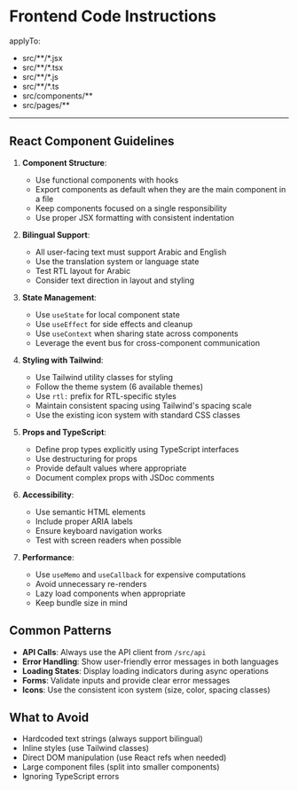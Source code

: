 # Frontend Code Instructions

applyTo:
  - src/**/*.jsx
  - src/**/*.tsx
  - src/**/*.js
  - src/**/*.ts
  - src/components/**
  - src/pages/**

---

## React Component Guidelines

1. **Component Structure**:
   - Use functional components with hooks
   - Export components as default when they are the main component in a file
   - Keep components focused on a single responsibility
   - Use proper JSX formatting with consistent indentation

2. **Bilingual Support**:
   - All user-facing text must support Arabic and English
   - Use the translation system or language state
   - Test RTL layout for Arabic
   - Consider text direction in layout and styling

3. **State Management**:
   - Use `useState` for local component state
   - Use `useEffect` for side effects and cleanup
   - Use `useContext` when sharing state across components
   - Leverage the event bus for cross-component communication

4. **Styling with Tailwind**:
   - Use Tailwind utility classes for styling
   - Follow the theme system (6 available themes)
   - Use `rtl:` prefix for RTL-specific styles
   - Maintain consistent spacing using Tailwind's spacing scale
   - Use the existing icon system with standard CSS classes

5. **Props and TypeScript**:
   - Define prop types explicitly using TypeScript interfaces
   - Use destructuring for props
   - Provide default values where appropriate
   - Document complex props with JSDoc comments

6. **Accessibility**:
   - Use semantic HTML elements
   - Include proper ARIA labels
   - Ensure keyboard navigation works
   - Test with screen readers when possible

7. **Performance**:
   - Use `useMemo` and `useCallback` for expensive computations
   - Avoid unnecessary re-renders
   - Lazy load components when appropriate
   - Keep bundle size in mind

## Common Patterns

- **API Calls**: Always use the API client from `/src/api`
- **Error Handling**: Show user-friendly error messages in both languages
- **Loading States**: Display loading indicators during async operations
- **Forms**: Validate inputs and provide clear error messages
- **Icons**: Use the consistent icon system (size, color, spacing classes)

## What to Avoid

- Hardcoded text strings (always support bilingual)
- Inline styles (use Tailwind classes)
- Direct DOM manipulation (use React refs when needed)
- Large component files (split into smaller components)
- Ignoring TypeScript errors
